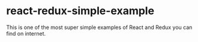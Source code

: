 # react-redux-simple-example
This is one of the most super simple examples of React and Redux you can find on internet.
